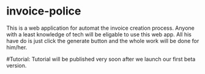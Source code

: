 # invoice-police
This is a web application for automat the invoice creation process. Anyone with a least knowledge of tech will be eligable to use this web app. All his have do is just click the generate button and the whole work will be done for him/her.

#Tutorial:
Tutorial will be published very soon after we launch our first beta version.
